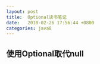 ```yaml
---
layout: post
title:  Optional读书笔记
date:   2018-02-26 17:56:44 +0800
categories: java8
---
```

## 使用Optional取代null
